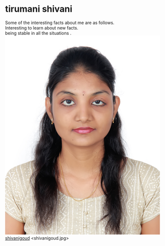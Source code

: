 # tirumani shivani
Some of the interesting facts about me are as follows.<br>
Interesting to learn about new facts.<br>
being stable in all the situations .<br>
![shivanigoud](shivanigoud.jpg)
[shivanigoud](shivanigoud.jpg)
<shivanigoud.jpg>

